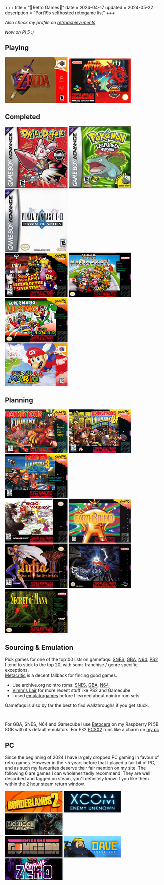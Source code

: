 +++
title = "🌸Retro Games🌸"
date = 2024-04-17
updated = 2024-05-22
description = "Port19s selfhosted retrogame list"
+++

*Also check my profile on [retroachievements](https://retroachievements.org/user/pork3)*

*Now on Pi 5 :)*

## Playing

<img src="/retrocovers/zelda-ocarina-of-time.jpg">
<img src="/retrocovers/super-metroid.jpg">

## Completed

<img src="/retrocovers/drill-dozer.jpg">
<img src="/retrocovers/pokemon-leafgreen.jpg">
<img src="/retrocovers/final-fantasy-1-2.jpg" title="only 1, 2 sucks">
<br>
<img src="/retrocovers/super-mario-rpg.jpg">
<img src="/retrocovers/super-mario-kart.jpg" title="fuck that special cup! everything else gold!">
<img src="/retrocovers/super-mario-all-stars.jpg" title="1 completed, quit 3 due to world 3">
<br>
<img src="/retrocovers/super-mario-64.jpg">
<!-- NES sucks, but I played bubble bobble, tetris and kirbys adventure on it. Covers suck too, so I'm not including them-->

## Planning

<img src="/retrocovers/donkey-kong-country.jpg">
<img src="/retrocovers/donkey-kong-country-2.jpg">
<img src="/retrocovers/donkey-kong-country-3.jpg">
<br>
<img src="/retrocovers/chrono-trigger.jpg">
<img src="/retrocovers/earthbound.jpg">
<br>
<img src="/retrocovers/lufia-2.jpg">
<img src="/retrocovers/terranigma.jpg">
<img src="/retrocovers/secret-of-mana.jpg">

## Sourcing & Emulation

Pick games for one of the top100 lists on gamefaqs:
[SNES](https://gamefaqs.gamespot.com/boards/916396-super-nintendo/76022917),
[GBA](https://gamefaqs.gamespot.com/boards/916598-game-boy-advance/66659387),
[N64](https://gamefaqs.gamespot.com/boards/916387-nintendo-64/78772770),
[PS2](https://gamefaqs.gamespot.com/boards/915821-playstation-2/79518850) \
I tend to stick to the top 20, with some franchise / genre specific exceptions. \
[Metacritic](https://www.metacritic.com/) is a decent fallback for finding good games.

- Use archive.org nointro roms: [SNES](https://archive.org/download/nointro.snes), [GBA](https://archive.org/download/nointro.gba), [N64](https://archive.org/download/nointro.n64)
- [Vimm's Lair](https://vimm.net/) for more recent stuff like PS2 and Gamecube
- I used [emulatorgames](https://www.emulatorgames.net/) before I learned about nointro rom sets

Gamefaqs is also by far the best to find walkthroughs if you get stuck.

<br>

For GBA, SNES, N64 and Gamecube I use [Batocera](https://batocera.org/) on my Raspberry Pi 5B 8GB with it's default emulators.
For PS2 [PCSX2](https://pcsx2.net/) runs like a charm on [my pc](https://port19.xyz/tech/new-pc/)

## PC

Since the beginning of 2024 I have largely dropped PC gaming in favour of retro games.
However in the ~5 years before that I played a fair bit of PC, and as such my favourites deserve their fair mention on my site.
The following 6 are games I can wholeheartedly recommend.
They are well described and tagged on steam, you'll definitely know if you like them within the 2 hour steam return window.

<a href="https://store.steampowered.com/app/49520/Borderlands_2/"><img src="/retrocovers/pc/borderlands2.jpg"></a>
<a href="https://store.steampowered.com/app/200510/XCOM_Enemy_Unknown/"><img src="/retrocovers/pc/xcom-enemy-unknown.jpg"></a>
<a href="https://store.steampowered.com/app/7670/BioShock/"><img src="/retrocovers/pc/bioshock.jpg"></a>
<br>
<a href="https://store.steampowered.com/app/311690/Enter_the_Gungeon/"><img src="/retrocovers/pc/enter-the-gungeon.jpg">
<a href="https://store.steampowered.com/app/1868140/DAVE_THE_DIVER/"><img src="/retrocovers/pc/dave-the-diver.jpg"></a>
<a href="https://store.steampowered.com/app/460950/Katana_ZERO/"><img src="/retrocovers/pc/katana-zero.jpg"></a>
